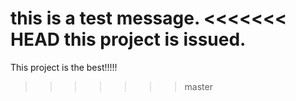  this is a test message. 
<<<<<<< HEAD
this project is issued. 
=======

This project is the best!!!!!
>>>>>>> master
